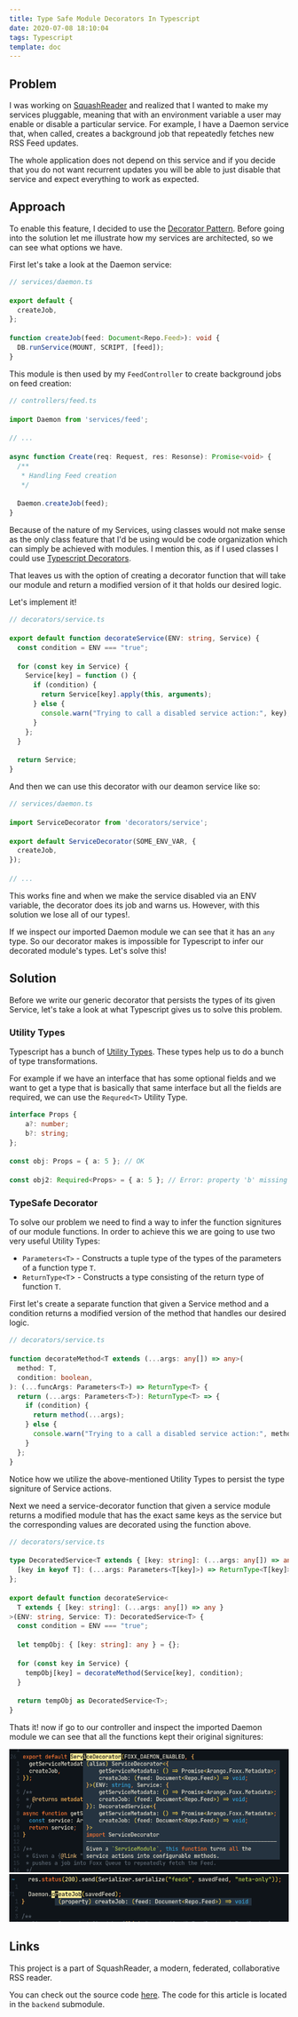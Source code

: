 ```yaml
---
title: Type Safe Module Decorators In Typescript
date: 2020-07-08 18:10:04
tags: Typescript
template: doc
---
```


## Problem

I was working on [SquashReader](https://github.com/SquashConsulting/rss-reader-backend) and realized that I wanted to make my services pluggable, meaning that with an environment variable a user may enable or disable a particular service. For example, I have a Daemon service that, when called, creates a background job that repeatedly fetches new RSS Feed updates.

The whole application does not depend on this service and if you decide that you do not want recurrent updates you will be
able to just disable that service and expect everything to work as expected.

## Approach

To enable this feature, I decided to use the [Decorator Pattern]().
Before going into the solution let me illustrate how my services are architected, so we can see what options we have.

First let's take a look at the Daemon service:

```typescript
// services/daemon.ts

export default {
  createJob,
};

function createJob(feed: Document<Repo.Feed>): void {
  DB.runService(MOUNT, SCRIPT, [feed]);
}
```

This module is then used by my `FeedController` to create background jobs on feed creation:

```typescript
// controllers/feed.ts

import Daemon from 'services/feed';

// ...

async function Create(req: Request, res: Resonse): Promise<void> {
  /**
   * Handling Feed creation 
   */

  Daemon.createJob(feed);
}

```
Because of the nature of my Services, using classes would not make sense as the only class feature that I'd be using would be code organization which can simply be achieved with modules. I mention this, as if I used classes I could use [Typescript Decorators](https://www.typescriptlang.org/docs/handbook/decorators.html).

That leaves us with the option of creating a decorator function that will take our module and return a modified version of it that holds our desired logic.

Let's implement it!

```typescript
// decorators/service.ts

export default function decorateService(ENV: string, Service) {
  const condition = ENV === "true";

  for (const key in Service) {
    Service[key] = function () {
      if (condition) {
        return Service[key].apply(this, arguments);
      } else {
        console.warn("Trying to call a disabled service action:", key);
      }
    };
  }

  return Service;
}
```

And then we can use this decorator with our deamon service like so:

```typescript
// services/daemon.ts

import ServiceDecorator from 'decorators/service';

export default ServiceDecorator(SOME_ENV_VAR, {
  createJob,
});

// ...
```
This works fine and when we make the service disabled via an ENV variable, the decorator does its job and warns us. However, with this solution we lose all of our types!. 

If we inspect our imported Daemon module we can see that it has an ``any`` type. So our decorator makes is impossible for Typescript to infer our decorated module's types. Let's solve this!

## Solution

Before we write our generic decorator that persists the types of its given Service, let's take a look at what Typescript gives us to solve this problem.

### Utility Types

Typescript has a bunch of [Utility Types](). These types help us to do a bunch of type transformations.

For example if we have an interface that has some optional fields and we want to get a type that is basically that same interface but all the fields are required, we can use the `Requred<T>` Utility Type.

```typescript
interface Props {
    a?: number;
    b?: string;
};

const obj: Props = { a: 5 }; // OK

const obj2: Required<Props> = { a: 5 }; // Error: property 'b' missing
```
### TypeSafe Decorator

To solve our problem we need to find a way to infer the function signitures of our module functions.
In order to achieve this we are going to use two very useful Utility Types:
- `Parameters<T>` - Constructs a tuple type of the types of the parameters of a function type `T`.
- `ReturnType<T`> - Constructs a type consisting of the return type of function `T`.


First let's create a separate function that given a Service method and a condition returns a modified version of the method that handles our desired logic.

```typescript
// decorators/service.ts

function decorateMethod<T extends (...args: any[]) => any>(
  method: T,
  condition: boolean,
): (...funcArgs: Parameters<T>) => ReturnType<T> {
  return (...args: Parameters<T>): ReturnType<T> => {
    if (condition) {
      return method(...args);
    } else {
      console.warn("Trying to a call a disabled service action:", method.name);
    }
  };
}
```

Notice how we utilize the above-mentioned Utility Types to persist the type signiture of Service actions.

Next we need a service-decorator function that given a service module returns a modified module that has the exact same keys as the service but the corresponding values are decorated using the function above.

```typescript
// decorators/service.ts

type DecoratedService<T extends { [key: string]: (...args: any[]) => any }> = {
  [key in keyof T]: (...args: Parameters<T[key]>) => ReturnType<T[key]>;
};

export default function decorateService<
  T extends { [key: string]: (...args: any[]) => any }
>(ENV: string, Service: T): DecoratedService<T> {
  const condition = ENV === "true";

  let tempObj: { [key: string]: any } = {};

  for (const key in Service) {
    tempObj[key] = decorateMethod(Service[key], condition);
  }

  return tempObj as DecoratedService<T>;
}
```

Thats it! now if go to our controller and inspect the imported Daemon module we can see that all the functions kept their original signitures:

![ServiceDecorator](/media/inspect-1.png)
![Daemon Module](/media/inspect-2.png)


## Links

This project is a part of SquashReader, a modern, federated, collaborative RSS reader.

You can check out the source code [here](https://github.com/SquashConsulting/SquashReader).
The code for this article is located in the `backend` submodule.


